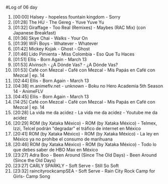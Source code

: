 #Log of 06 day

1. [00:00] Halsey - hopeless fountain kingdom - Sorry
1. [01:28] The HU - The Gereg - Yuve Yuve Yu
1. [01:32] Giraffage - Too Real (Remixes) - Maybes (RAC Mix) (con Japanese Breakfast)
1. [01:36] Skye Chai - Walks - Your On
1. [01:39] WiFi Boys - Whatever - Whatever
1. [01:42] Mickey Kojak - Ghost - Ghost
1. [01:46] Lido Pimienta - Miss Colombia - Eso Que Tu Haces
1. [01:51] Ellis - Born Again - March 13
1. [01:53] Alvinsch - ¿A Dónde Vas? - ¿A Dónde Vas?
1. [01:53] Café con Mezcal - Café con Mezcal - Mis Papás en Café con Mezcal | ep. 14
1. [02:44] Ellis - Born Again - March 13
1. [04:38] m.animeflv.net - unknown - Boku no Hero Academia 5th Season 14 - AnimeFLV
1. [04:45] Ellis - Born Again - March 13
1. [14:25] Café con Mezcal - Café con Mezcal - Mis Papás en Café con Mezcal | ep. 14
1. [20:28] La vida me da acidez - La vida me da acidez - Youtube me da acidez
1. [20:29] ROM (by Xataka México) - ROM (by Xataka México) - Telmex, Izzi, Telcel podrán "degradar" el tráfico de internet en México
1. [20:41] ROM (by Xataka México) - ROM (by Xataka México) - La ley en México ya no prohíbe el consumo de marihuana
1. [20:46] ROM (by Xataka México) - ROM (by Xataka México) - Todo lo que debes saber de HBO Max en México
1. [23:27] Adra Boo - Been Around (Since The Old Days) - Been Around (Since the Old Days)
1. [23:27] CARLY SPARKLY - Soft Serve - Still So Soft
1. [23:32] raincityrockcampSEA - Soft Serve - Rain City Rock Camp for Girls- Camp Song
